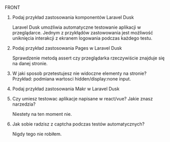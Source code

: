 FRONT

1. Podaj przykład zastosowania komponentów Laravel Dusk

    Laravel Dusk umożliwia automatyczne testowanie aplikacji w przeglądarce.
    Jednym z przykłądów zastowowania jest możliwość uniknięcia interakcji z ekranem logowania podczas każdego testu.

2. Podaj przykład zastosowania Pages w Laravel Dusk

    Sprawdzenie metodą assert czy przeglądarka rzeczywiście znajduje się na danej stronie.

3. W jaki sposob przetestujesz nie widoczne elementy na stronie? Przykład:
podmiana wartosci hidden/display:none input.

    

4. Podaj przykład zastosowania Makr w Laravel Dusk

    

5. Czy umiesz testowac aplikacje napisane w react/vue? Jakie znasz narzedzia?

    Niestety na ten moment nie. 

6. Jak sobie radzisz z captcha podczas testów automatycznych?

    Nigdy tego nie robiłem.